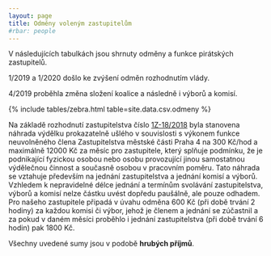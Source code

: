 ```yaml
---
layout: page
title: Odměny voleným zastupitelům
#rbar: people
---
```


V následujících tabulkách jsou shrnuty odměny a funkce pirátských zastupitelů.

1/2019 a 1/2020 došlo ke zvýšení odměn rozhodnutím vlády.

4/2019 proběhla změna složení koalice a následně i výborů a komisí.


{% include tables/zebra.html table=site.data.csv.odmeny %}

Na základě rozhodnutí zastupitelstva číslo [1Z-18/2018](http://www.praha4.cz/ke-stanoveni-vyse-mesicni-odmeny-neuvolnenym-clenum-Zastupitelstva-mestske-casti-Praha-4-a-navrh-ke-stanoveni-vyse-nahrady-usleho-vydelku-neuvolnenym-clenum-Zastupitelstva-mestske-casti-Praha-4-a-1.html) byla stanovena náhrada výdělku prokazatelně ušlého v souvislosti s výkonem funkce neuvolněného člena Zastupitelstva městské části Praha 4 na 300 Kč/hod a maximálně 12000 Kč za měsíc pro zastupitele, který splňuje podmínku, že je podnikající fyzickou osobou nebo osobu provozující jinou samostatnou výdělečnou činnost a současně osobou v pracovním poměru. Tato náhrada se vztahuje především na jednání zastupitelstva a jednání komisí a výborů. Vzhledem k nepravidelné délce jednání a termínům svolávání zastupitelstva, výborů a komisí nelze částku uvést dopředu paušálně, ale pouze odhadem. Pro našeho zastupitele připadá v úvahu odměna 600 Kč (při době trvání 2 hodiny) za každou komisi či výbor, jehož je členem a jednání se zúčastnil a za pokud v daném měsíci proběhlo i jednání zastupitelstva (při době trvání 6 hodin) pak 1800 Kč.

Všechny uvedené sumy jsou v podobě **hrubých příjmů**.
